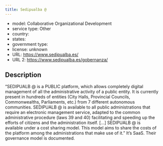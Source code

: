 ```yaml
---
title: Sedipualba @
---
```


- model: Collaborative Organizational Development
- service type: Other
- country: 
- states: 
- government type: 
- license: unknown
- URL: https://www.sedipualba.es/
- URL 2: https://www.sedipualba.es/gobernanza/

## Description
“SEDIPUALB @ is a PUBLIC platform, which allows completely digital management of all the administrative activity of a public entity. It is currently present in hundreds of entities (City Halls, Provincial Councils, Commonwealths, Parliaments, etc.) from 7 different autonomous communities. SEDIPUALB @ is available to all public administrations that require an electronic management service, adapted to the common administrative procedure (laws 39 and 40) facilitating and speeding up the efforts of citizens and the administration itself.  [...] SEDIPUALB @ is available under a cost sharing model. This model aims to share the costs of the platform among the administrations that make use of it.” It’s SaaS. Their governance model is documented.
